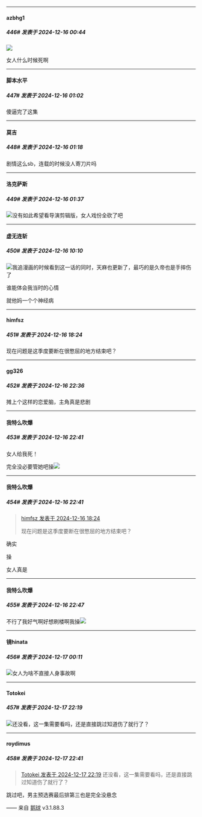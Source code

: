 ﻿
*****

####  azbhg1  
##### 446#       发表于 2024-12-16 00:44

<img src="https://p.sda1.dev/20/a68bf350fa46d920638a1f946d08fe9e/75b99cee4b9262c370f73b58b42ccca1.png" referrerpolicy="no-referrer">

女人什么时候死啊


*****

####  脚本水平  
##### 447#       发表于 2024-12-16 01:02

傻逼完了这集


*****

####  莫吉  
##### 448#       发表于 2024-12-16 01:18

剧情这么sb，连载的时候没人寄刀片吗


*****

####  洛克萨斯  
##### 449#       发表于 2024-12-16 01:37

<img src="https://static.saraba1st.com/image/smiley/face2017/254.png" referrerpolicy="no-referrer">没有如此希望看导演剪辑版，女人戏份全砍了吧


*****

####  虚无连斩  
##### 450#       发表于 2024-12-16 10:10

<img src="https://static.saraba1st.com/image/smiley/face2017/067.png" referrerpolicy="no-referrer">我追漫画的时候看到这一话的同时，天麻也更新了，最巧的是久帝也是手摔伤了

谁能体会我当时的心情

就他妈一个个神经病


*****

####  himfsz  
##### 451#       发表于 2024-12-16 18:24

现在问题是这季度要断在很憋屈的地方结束吧？


*****

####  gg326  
##### 452#       发表于 2024-12-16 22:36

摊上个这样的恋爱脑，主角真是悲剧

*****

####  我特么吹爆  
##### 453#       发表于 2024-12-16 22:41

女人给我死！

完全没必要管她吧操<img src="https://static.saraba1st.com/image/smiley/face2017/186.png" referrerpolicy="no-referrer">

*****

####  我特么吹爆  
##### 454#       发表于 2024-12-16 22:41

<blockquote><a href="httphttps://bbs.saraba1st.com/2b/forum.php?mod=redirect&amp;goto=findpost&amp;pid=66940261&amp;ptid=2044818" target="_blank">himfsz 发表于 2024-12-16 18:24</a>

现在问题是这季度要断在很憋屈的地方结束吧？</blockquote>
确实

操

女人真是


*****

####  我特么吹爆  
##### 455#       发表于 2024-12-16 22:47

不行了我好气啊好想刷楼啊我操<img src="https://static.saraba1st.com/image/smiley/face2017/217.gif" referrerpolicy="no-referrer">


*****

####  镜hinata  
##### 456#       发表于 2024-12-17 00:11

<img src="https://static.saraba1st.com/image/smiley/face2017/004.gif" referrerpolicy="no-referrer">女人为啥不直接人身事故啊


*****

####  Totokei  
##### 457#       发表于 2024-12-17 22:19

<img src="https://static.saraba1st.com/image/smiley/face2017/009.gif" referrerpolicy="no-referrer">还没看，这一集需要看吗，还是直接跳过知道伤了就行了？


*****

####  roydimus  
##### 458#       发表于 2024-12-17 22:41

<blockquote><a href="httphttps://bbs.saraba1st.com/2b/forum.php?mod=redirect&amp;goto=findpost&amp;pid=66949907&amp;ptid=2044818" target="_blank">Totokei 发表于 2024-12-17 22:19</a>
还没看，这一集需要看吗，还是直接跳过知道伤了就行了？</blockquote>
跳过吧，男主预选赛最后排第三也是完全没悬念

—— 来自 [鹅球](https://www.pgyer.com/GcUxKd4w) v3.1.88.3

